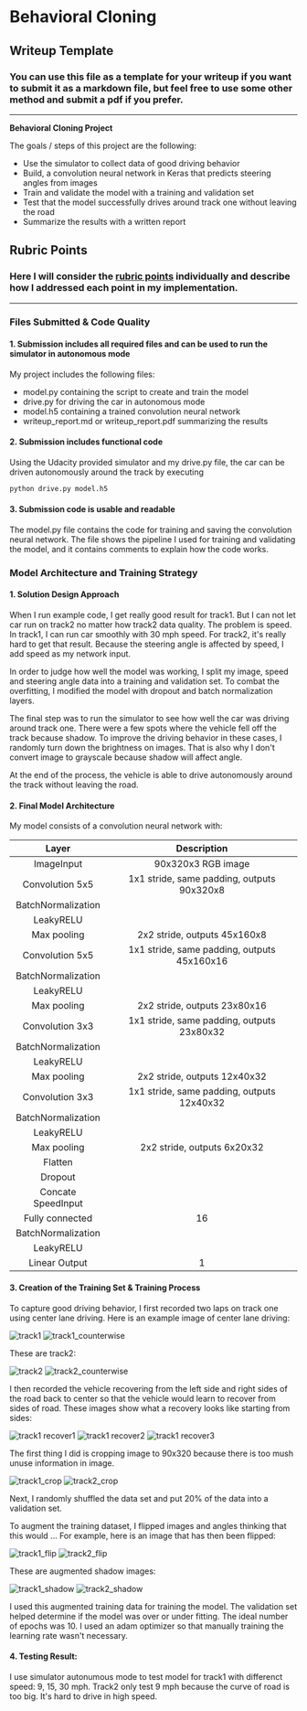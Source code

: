 # **Behavioral Cloning** 

## Writeup Template

### You can use this file as a template for your writeup if you want to submit it as a markdown file, but feel free to use some other method and submit a pdf if you prefer.

---

**Behavioral Cloning Project**

The goals / steps of this project are the following:
* Use the simulator to collect data of good driving behavior
* Build, a convolution neural network in Keras that predicts steering angles from images
* Train and validate the model with a training and validation set
* Test that the model successfully drives around track one without leaving the road
* Summarize the results with a written report



[track1]: ./examples/track1.jpg "track1"
[track1_counterwise]: ./examples/track1_counterwise.jpg "track1_counterwise"
[track1_recover1]: ./examples/track1_recover1.jpg "track1_recover1"
[track1_recover2]: ./examples/track1_recover2.jpg "track1_recover2"
[track1_recover3]: ./examples/track1_recover3.jpg "track1_recover3"
[track2]: ./examples/track2.jpg "track2"
[track2_counterwise]: ./examples/track2_counterwise.jpg "track2_counterwise"
[track1_flip]: ./examples/track1_flip.jpg "track1_flip"
[track2_flip]: ./examples/track2_flip.jpg "track2_flip"
[track1_shadow]: ./examples/track1_shadow.jpg "track1_shadow"
[track2_shadow]: ./examples/track2_shadow.jpg "track2_shadow"
[track1_crop]: ./examples/track1_crop.jpg "track1_crop"
[track2_crop]: ./examples/track2_crop.jpg "track2_crop"

## Rubric Points
### Here I will consider the [rubric points](https://review.udacity.com/#!/rubrics/432/view) individually and describe how I addressed each point in my implementation.  

---
### Files Submitted & Code Quality

#### 1. Submission includes all required files and can be used to run the simulator in autonomous mode

My project includes the following files:
* model.py containing the script to create and train the model
* drive.py for driving the car in autonomous mode
* model.h5 containing a trained convolution neural network 
* writeup_report.md or writeup_report.pdf summarizing the results

#### 2. Submission includes functional code
Using the Udacity provided simulator and my drive.py file, the car can be driven autonomously around the track by executing 
```sh
python drive.py model.h5
```

#### 3. Submission code is usable and readable

The model.py file contains the code for training and saving the convolution neural network. The file shows the pipeline I used for training and validating the model, and it contains comments to explain how the code works.

### Model Architecture and Training Strategy

#### 1. Solution Design Approach

When I run example code, I get really good result for track1. But I can not let car run on track2 no matter how track2 data quality. The problem is speed. In track1, I can run car smoothly with 30 mph speed. For track2, it's really hard to get that result. Because the steering angle is affected by speed, I add speed as my network input.

In order to judge how well the model was working, I split my image, speed and steering angle data into a training and validation set. 
To combat the overfitting, I modified the model with dropout and batch normalization layers.

The final step was to run the simulator to see how well the car was driving around track one. There were a few spots where the vehicle fell off the track because shadow. To improve the driving behavior in these cases, I randomly turn down the brightness on images. That is also why I don't convert image to grayscale because shadow will affect angle.

At the end of the process, the vehicle is able to drive autonomously around the track without leaving the road.

#### 2. Final Model Architecture

My model consists of a convolution neural network with:

| Layer                 |     Description     | 
|:---------------------:|:---------------------------------------------:| 
| ImageInput            | 90x320x3 RGB image | 
| Convolution 5x5     	| 1x1 stride, same padding, outputs 90x320x8 |
| BatchNormalization    ||
| LeakyRELU             ||
| Max pooling	      	| 2x2 stride,  outputs 45x160x8 |
| Convolution 5x5     	| 1x1 stride, same padding, outputs 45x160x16 |
| BatchNormalization    ||
| LeakyRELU             ||
| Max pooling	      	| 2x2 stride,  outputs 23x80x16 |
| Convolution 3x3     	| 1x1 stride, same padding, outputs 23x80x32 |
| BatchNormalization    ||
| LeakyRELU             ||
| Max pooling	      	| 2x2 stride,  outputs 12x40x32 |
| Convolution 3x3     	| 1x1 stride, same padding, outputs 12x40x32 |
| BatchNormalization    ||
| LeakyRELU             ||
| Max pooling	      	| 2x2 stride,  outputs 6x20x32 |
| Flatten               ||
| Dropout               ||
| Concate SpeedInput    ||
| Fully connected       | 16 |
| BatchNormalization    ||
| LeakyRELU             ||
| Linear Output| 1 |        

#### 3. Creation of the Training Set & Training Process

To capture good driving behavior, I first recorded two laps on track one using center lane driving. Here is an example image of center lane driving:

![track1][track1]
![track1_counterwise][track1_counterwise]

These are track2:

![track2][track2]
![track2_counterwise][track2_counterwise]

I then recorded the vehicle recovering from the left side and right sides of the road back to center so that the vehicle would learn to recover from sides of road. These images show what a recovery looks like starting from sides:

![track1 recover1][track1_recover1]
![track1 recover2][track1_recover2]
![track1 recover3][track1_recover3]

The first thing I did is cropping image to 90x320 because there is too mush unuse information in image.

![track1_crop][track1_crop]
![track2_crop][track2_crop]

Next, I randomly shuffled the data set and put 20% of the data into a validation set. 

To augment the training dataset, I flipped images and angles thinking that this would ... For example, here is an image that has then been flipped:

![track1_flip][track1_flip]
![track2_flip][track2_flip]

These are augmented shadow images:

![track1_shadow][track1_shadow]
![track2_shadow][track2_shadow]

I used this augmented training data for training the model. The validation set helped determine if the model was over or under fitting. The ideal number of epochs was 10. I used an adam optimizer so that manually training the learning rate wasn't necessary.

#### 4. Testing Result:

I use simulator autonumous mode to test model for track1 with differenct speed: 9, 15, 30 mph. Track2 only test 9 mph because the curve of road is too big. It's hard to drive in high speed.
